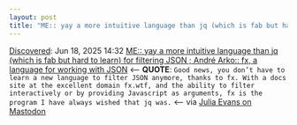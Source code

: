 ```yaml
---
layout: post
title: "ME:: yay a more intuitive language than jq (which is fab but hard to learn) for filtering JSON ; André Arko:: fx, a language for working with JSON"
---
```

[Discovered](http://rolandtanglao.com/2020/07/29/p1-blogthis-checkvist-list-links-to-blog/): Jun 18, 2025 14:32 [ME:: yay a more intuitive language than jq (which is fab but hard to learn) for filtering JSON ; André Arko:: fx, a language for working with JSON](https://andre.arko.net/2025/06/13/2025-06-13-fx/) <-- **QUOTE**: `Good news, you don’t have to learn a new language to filter JSON anymore, thanks to fx. With a docs site at the excellent domain fx.wtf, and the ability to filter interactively or by providing Javascript as arguments, fx is the program I have always wished that jq was.` <-- via [Julia Evans on Mastodon](https://social.jvns.ca/@b0rk/114704626786265729)
